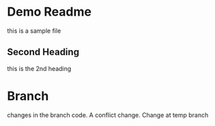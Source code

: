 # Demo Readme 
this is a sample file


## Second Heading
this is the 2nd heading


# Branch
changes in the branch code. A conflict change. Change at temp branch
